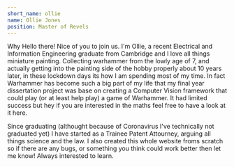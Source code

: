 ```yaml
---
short_name: ollie
name: Ollie Jones
position: Master of Revels
---
```

Why Hello there! Nice of you to join us. I'm Ollie, a recent Electrical and Information Engineering graduate from Cambridge and I love all things miniature painting. Collecting warhammer from the lowly age of 7, and actually getting into the painting side of the hobby properly about 10 years later, in these lockdown days its how I am spending most of my time. In fact Warhammer has become such a big part of my life that my final year dissertation project was base on creating a Computer Vision framework that could play (or at least help play) a game of Warhammer. It had limited success but hey if you are interested in the maths feel free to have a look at it here.

Since graduating (althought because of Coronavirus I've technically not graduated yet) I have started as a Trainee Patent Attourney, arguing all things science and the law. I also created this whole website froms scratch so if there are any bugs, or something you think could work better then let me know! Always interested to learn.